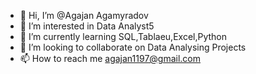 - 👋 Hi, I’m @Agajan Agamyradov
- 👀 I’m interested in Data Analyst5
- 🌱 I’m currently learning SQL,Tablaeu,Excel,Python
- 💞️ I’m looking to collaborate on Data Analysing Projects
- 📫 How to reach me agajan1197@gmail.com

<!---
agajan1197/agajan1197 is a ✨ special ✨ repository because its `README.md` (this file) appears on your GitHub profile.
You can click the Preview link to take a look at your changes.
--->
